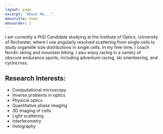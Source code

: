 ```yaml
---
layout: page
excerpt: "About Me..."
menutitle: Home
menuorder: 1
---
```


I am currently a PhD Candidate studying at the Institute of Optics, University of Rochester, where I use angularly resolved scattering from single cells to study organelle size distributions in single cells. In my free time, I coach Nordic skiing and mountain biking. I also enjoy racing in a variety of obscure endurance sports, including adventure racing, ski orienteering, and cyclocross.

## Research Interests:

- Computational microscopy
- Inverse problems in optics
- Physical optics
- Quantitative phase imaging
- 3D imaging of cells
- Light scattering
- Interferometry
- Holography
